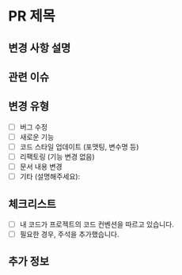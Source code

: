 # PR 제목

## 변경 사항 설명

<!-- 이 PR에서 변경한 내용을 간단히 설명해주세요. -->

## 관련 이슈

<!-- 이 PR과 관련된 이슈 번호를 적어주세요. (예: #123) -->

## 변경 유형

- [ ] 버그 수정
- [ ] 새로운 기능
- [ ] 코드 스타일 업데이트 (포맷팅, 변수명 등)
- [ ] 리팩토링 (기능 변경 없음)
- [ ] 문서 내용 변경
- [ ] 기타 (설명해주세요):

## 체크리스트

<!--PR 체크리스트에 어떤 내용이 들어가면 좋을지 논의해 봅시다.-->

- [ ] 내 코드가 프로젝트의 코드 컨벤션을 따르고 있습니다.
- [ ] 필요한 경우, 주석을 추가했습니다.

## 추가 정보

<!-- PR에 대한 추가 정보나 스크린샷이 있다면 여기에 추가해주세요. -->
